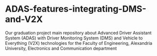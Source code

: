 # ADAS-features-integrating-DMS-and-V2X
Our graduation project main repository about Advanced Driver Assistant System (ADAS) with Driver Monitoring System (DMS) and Vehicle to Everything (V2X) technologies for the Faculty of Engineering, Alexandria University, Electronics and Communication department
